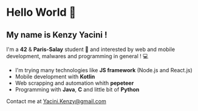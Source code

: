 # Hello World 👋

## My name is **Kenzy Yacini** !

I'm a **42** & **Paris-Salay** student 📖 and interested by web and mobile development, malwares and programming in general ! 💻

* I'm trying many technologies like **JS framework** (Node.js and React.js)
* Mobile development with **Kotlin**
* Web scrapping and automation whith **pepeteer**
* Programming with **Java**, **C** and little bit of **Python**

Contact me at Yacini.Kenzy@gmail.com


